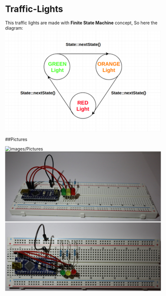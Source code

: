 # Traffic-Lights

This traffic lights are made with **Finite State Machine** concept,
So here the diagram:
![images/Diagram](/Diagram/Diagram.png)

##Pictures

![images/Pictures](/Pictures/Front.jpg)
![images/Pictures](/Pictures/Side.jpg)
![images/Pictures](/Pictures/Above.jpg)
